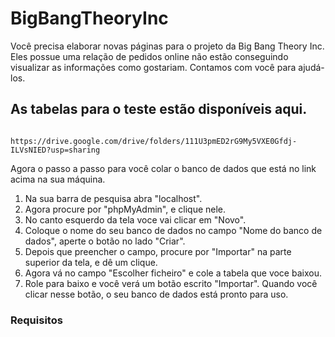 # BigBangTheoryInc
Você precisa elaborar novas páginas para o projeto da Big Bang Theory Inc. Eles possue uma relação de pedidos online não estão conseguindo visualizar as informações como gostariam. Contamos com você para ajudá-los. 
                                        


##                                    As tabelas para o teste estão disponíveis aqui.
                https://drive.google.com/drive/folders/111U3pmED2rG9My5VXE0Gfdj-ILVsNIED?usp=sharing

Agora o passo a passo para você colar o banco de dados que está no link acima na sua máquina.

1. Na sua barra de pesquisa abra "localhost".
2. Agora procure por "phpMyAdmin", e clique nele.
3. No canto esquerdo da tela voce vai clicar em "Novo".
4. Coloque o nome do seu banco de dados no campo "Nome do banco de dados", aperte o botão no lado "Criar".
5. Depois que preencher o campo, procure por "Importar" na parte superior da tela, e dê um clique.
6. Agora vá no campo "Escolher ficheiro" e cole a tabela que voce baixou.
7. Role para baixo e você verá um botão escrito "Importar". Quando você clicar nesse botão, o seu banco de dados está pronto para uso.



###                                  Requisitos
